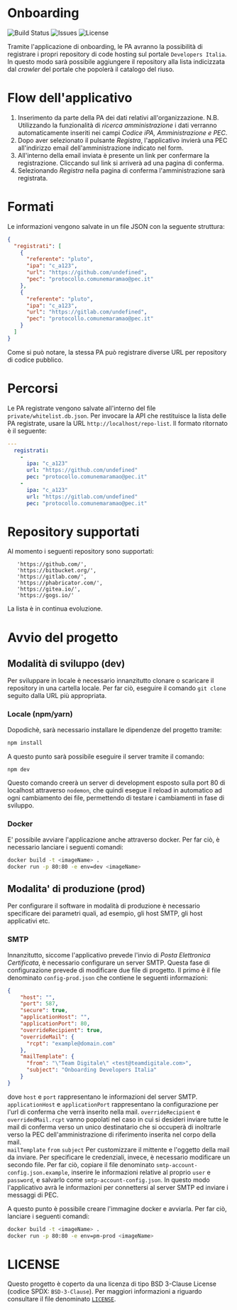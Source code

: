# Onboarding
![Build Status](https://img.shields.io/circleci/project/github/italia/developers-italia-onboarding/master.svg?style=flat
) ![Issues](https://img.shields.io/github/issues/italia/developers-italia-onboarding.svg) ![License](https://img.shields.io/github/license/italia/developers-italia-onboarding.svg?style=flat)

Tramite l'applicazione di onboarding, le PA avranno la possibilità di
registrare i propri repository di code hosting sul portale `Developers Italia`.
In questo modo sarà possibile aggiungere il repository alla lista indicizzata
dal *crawler* del portale che popolerà il catalogo del riuso. 

# Flow dell'applicativo

1. Inserimento da parte della PA dei dati relativi all'organizzazione.
N.B. Utilizzando la funzionalità di *ricerca amministrazione* i dati verranno
automaticamente inseriti nei campi *Codice iPA, Amministrazione e PEC*. 
2. Dopo aver selezionato il pulsante *Registra*, l'applicativo invierà una PEC
   all'indirizzo email dell'amministrazione indicato nel form. 
3. All'interno della email inviata è presente un link per confermare la
   registrazione. Cliccando sul link si arriverà ad una pagina di conferma. 
4. Selezionando *Registra* nella pagina di conferma l'amministrazione sarà
   registrata. 


# Formati 

Le informazioni vengono salvate in un file JSON con la seguente struttura:

```json
{
  "registrati": [
    {
      "referente": "pluto",
      "ipa": "c_a123",
      "url": "https://github.com/undefined",
      "pec": "protocollo.comunemaramao@pec.it"
    },
    {
      "referente": "pluto",
      "ipa": "c_a123",
      "url": "https://gitlab.com/undefined",
      "pec": "protocollo.comunemaramao@pec.it"
    }
  ]
}
```

Come si può notare, la stessa PA può registrare diverse URL per repository di
codice pubblico. 

# Percorsi
Le PA registrate vengono salvate all'interno del file
`private/whitelist.db.json`. 
Per invocare la API che restituisce la lista delle PA registrate, usare
la URL `http://localhost/repo-list`.
Il formato ritornato è il seguente:

```yaml
---
  registrati: 
    - 
      ipa: "c_a123"
      url: "https://github.com/undefined"
      pec: "protocollo.comunemaramao@pec.it"
    - 
      ipa: "c_a123"
      url: "https://gitlab.com/undefined"
      pec: "protocollo.comunemaramao@pec.it"
```

# Repository supportati

Al momento i seguenti repository sono supportati:
```
   'https://github.com/',
   'https://bitbucket.org/',
   'https://gitlab.com/',
   'https://phabricator.com/',
   'https://gitea.io/',
   'https://gogs.io/'
```
La lista è in continua evoluzione. 


# Avvio del progetto 

## Modalità di sviluppo (dev)

Per sviluppare in locale è necessario innanzitutto clonare o scaricare il
repository in una cartella locale. 
Per far ciò, eseguire il comando `git clone` seguito dalla URL più appropriata.

### Locale (npm/yarn)

Dopodichè, sarà necessario installare le dipendenze del progetto tramite:
```bash
npm install
```
A questo punto sarà possibile eseguire il server tramite il comando:
```bash
npm dev
```
Questo comando creerà un server di development esposto sulla port 80 di
localhost attraverso `nodemon`, che quindi esegue il reload in automatico ad
ogni cambiamento dei file, permettendo di testare i cambiamenti in fase di
sviluppo. 

### Docker

E' possibile avviare l'applicazione anche attraverso docker.
Per far ciò, è necessario lanciare i seguenti comandi:

```bash
docker build -t <imageName> .
docker run -p 80:80 -e env=dev <imageName> 
```

## Modalita' di produzione (prod)

Per configurare il software in modalità di produzione è necessario specificare
dei parametri quali, ad esempio, gli host SMTP, gli host applicativi etc. 

### SMTP
Innanzitutto, siccome l'applicativo prevede l'invio di *Posta Elettronica
Certificata*, è necessario configurare un server SMTP.
Questa fase di configurazione prevede di modificare due file di progetto.
Il primo è il file denominato `config-prod.json` che contiene le seguenti
informazioni:
```json
{
    "host": "",
    "port": 587,
    "secure": true,
    "applicationHost": "",
    "applicationPort": 80,
    "overrideRecipient": true,
    "overrideMail": {
      "rcpt": "example@domain.com"
    },
    "mailTemplate": {
      "from": "\"Team Digitale\" <test@teamdigitale.com>",
      "subject": "Onboarding Developers Italia"
    }
}
```
dove `host` e `port` rappresentano le informazioni del server SMTP.
`applicationHost` e `applicationPort` rappresentano la configurazione per l'url di
conferma che verrà inserito nella mail.
`overrideRecipient` e `overridedMail.rcpt` vanno popolati nel caso in cui si desideri
inviare tutte le mail di conferma verso un unico destinatario che si occuperà
di inoltrarle verso la PEC dell'amministrazione di riferimento inserita nel corpo della mail.  
`mailTemplate`
  `from` `subject` Per customizzare il mittente e l'oggetto della mail da inviare.
Per specificare le credenziali, invece, è necessario modificare un secondo
file. Per far ciò, copiare il file denominato
`smtp-account-config.json.example`, inserire le informazioni relative al
proprio `user` e `password`, e salvarlo come `smtp-account-config.json`.
In questo modo l'applicativo avrà le informazioni per connettersi al server
SMTP ed inviare i messaggi di PEC.

A questo punto è possibile creare l'immagine docker e avviarla.
Per far ciò, lanciare i seguenti comandi:

```bash 
docker build -t <imageName> .
docker run -p 80:80 -e env=pm-prod <imageName> 
```

# LICENSE
Questo progetto è coperto da una licenza di tipo BSD 3-Clause License (codice
SPDX: `BSD-3-Clause`). Per maggiori informazioni a riguardo consultare il file
denominato [`LICENSE`](LICENSE).
